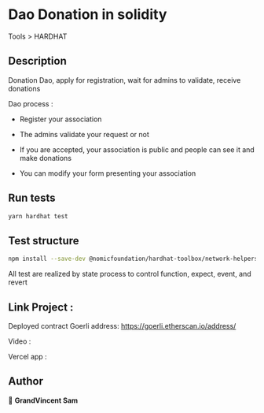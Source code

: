 # Dao Donation in solidity
Tools > HARDHAT

## Description 

Donation Dao, apply for registration, wait for admins to validate, receive donations  

Dao process :

- Register your association

- The admins validate your request or not

- If you are accepted, your association is public and people can see it and make donations

- You can modify your form presenting your association 


## Run tests

```sh
yarn hardhat test
```

## Test structure

```bash
npm install --save-dev @nomicfoundation/hardhat-toolbox/network-helpers

```

All test are realized by state process to control function, expect, event, and revert



## Link Project : 

Deployed contract Goerli address: https://goerli.etherscan.io/address/

Video : 

Vercel app :


## Author

👤 **GrandVincent Sam**
